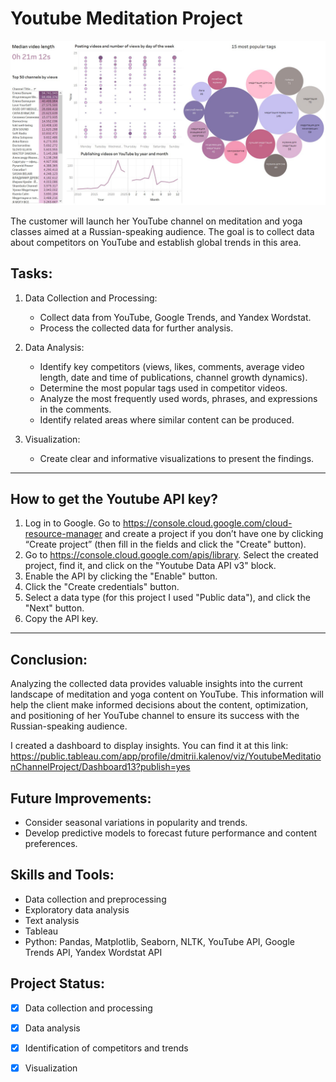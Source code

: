 # Youtube Meditation Project

![Youtube Meditation Project](https://raw.githubusercontent.com/dkalenov/youtube-meditation-project/main/data/meditation_channel_dashboard.jpg)

The customer will launch her YouTube channel on meditation and yoga classes aimed at a Russian-speaking audience. The goal is to collect data about competitors on YouTube and establish global trends in this area.

## Tasks:

1. Data Collection and Processing:
   - Collect data from YouTube, Google Trends, and Yandex Wordstat.
   - Process the collected data for further analysis.

2. Data Analysis:
   - Identify key competitors (views, likes, comments, average video length, date and time of publications, channel growth dynamics).
   - Determine the most popular tags used in competitor videos.
   - Analyze the most frequently used words, phrases, and expressions in the comments.
   - Identify related areas where similar content can be produced.

3. Visualization:
   - Create clear and informative visualizations to present the findings.

- - - 
## How to get the Youtube API key?
1. Log in to Google. Go to https://console.cloud.google.com/cloud-resource-manager and create a project if you don’t have one by clicking “Create project” (then fill in the fields and click the "Create" button).
2. Go to https://console.cloud.google.com/apis/library. Select the created project, find it, and click on the "Youtube Data API v3" block.
3. Enable the API by clicking the "Enable" button.
4. Click the "Create credentials" button.
5. Select a data type (for this project I used "Public data"), and click the "Next" button.
6. Copy the API key.


--- 
## Conclusion:
Analyzing the collected data provides valuable insights into the current landscape of meditation and yoga content on YouTube. This information will help the client make informed decisions about the content, optimization, and positioning of her YouTube channel to ensure its success with the Russian-speaking audience.

I created a dashboard to display insights. You can find it at this link: https://public.tableau.com/app/profile/dmitrii.kalenov/viz/YoutubeMeditationChannelProject/Dashboard13?publish=yes 

## Future Improvements:
- Consider seasonal variations in popularity and trends.
- Develop predictive models to forecast future performance and content preferences.

## Skills and Tools:
- Data collection and preprocessing
- Exploratory data analysis
- Text analysis
- Tableau
- Python: Pandas, Matplotlib, Seaborn, NLTK, YouTube API, Google Trends API, Yandex Wordstat API

## Project Status:
- [x] Data collection and processing
- [x] Data analysis
- [x] Identification of competitors and trends
- [x] Visualization 

